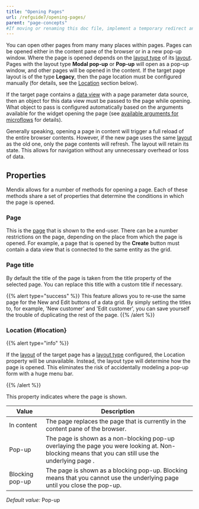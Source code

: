 ```yaml
---
title: "Opening Pages"
url: /refguide7/opening-pages/
parent: "page-concepts"
#If moving or renaming this doc file, implement a temporary redirect and let the respective team know they should update the URL in the product. See Mapping to Products for more details.
---
```


You can open other pages from many many places within pages. Pages can be opened either in the content pane of the browser or in a new pop-up window. Where the page is opened depends on the [layout type](/refguide/layout/) of its [layout](/refguide/layout/). Pages with the layout type **Modal pop-up** or **Pop-up** will open as a pop-up window, and other pages will be opened in the content. If the target page layout is of the type **Legacy**, then the page location must be configured manually (for details, see the [Location](#location) section below).

If the target page contains a [data view](/refguide/data-view/) with a page parameter data source, then an object for this data view must be passed to the page while opening. What object to pass is configured automatically based on the arguments available for the widget opening the page (see [available arguments for microflows](/refguide7/starting-microflows/) for details).

Generally speaking, opening a page in content will trigger a full reload of the entire browser contents. However, if the new page uses the same [layout](/refguide/layout/) as the old one, only the page contents will refresh. The layout will retain its state. This allows for navigation without any unnecessary overhead or loss of data. 

## Properties

Mendix allows for a number of methods for opening a page. Each of these methods share a set of properties that determine the conditions in which the page is opened.

### Page

This is the [page](/refguide/page/) that is shown to the end-user. There can be a number restrictions on the page, depending on the place from which the page is opened. For example, a page that is opened by the **Create** button must contain a data view that is connected to the same entity as the grid.

### Page title

By default the title of the page is taken from the title property of the selected page. You can replace this title with a custom title if necessary.

{{% alert type="success" %}}
This feature allows you to re-use the same page for the New and Edit buttons of a data grid. By simply setting the titles to, for example, 'New customer' and 'Edit customer', you can save yourself the trouble of duplicating the rest of the page.
{{% /alert %}}

### Location {#location}

{{% alert type="info" %}}

If the [layout](/refguide/layout/) of the target page has a [layout type](/refguide/layout/) configured, the Location property will be unavailable. Instead, the layout type will determine how the page is opened. This eliminates the risk of accidentally modeling a pop-up form with a huge menu bar.

{{% /alert %}}

This property indicates where the page is shown.

| Value | Description |
| --- | --- |
| In content | The page replaces the page that is currently in the content pane of the browser. |
| Pop-up | The page is shown as a non-blocking pop-up overlaying the page you were looking at. Non-blocking means that you can still use the underlying page . |
| Blocking pop-up | The page is shown as a blocking pop-up. Blocking means that you cannot use the underlying page until you close the pop-up. |

_Default value:_ Pop-up
